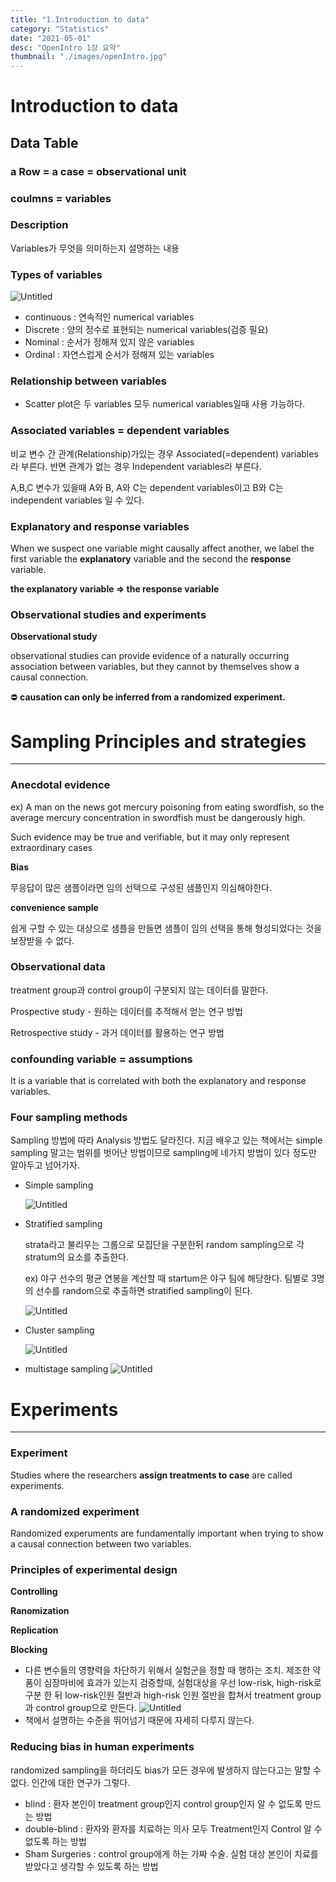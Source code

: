 ```yaml
---
title: "1.Introduction to data"
category: "Statistics"
date: "2021-05-01"
desc: "OpenIntro 1장 요약"
thumbnail: "./images/openIntro.jpg"
---
```


# Introduction to data

## Data Table

### a Row = a case = observational unit

### coulmns = variables

### Description

Variables가 무엇을 의미하는지 설명하는 내용

### Types of variables

![Untitled](images/1.Introduction/Untitled.png)

- continuous : 연속적인 numerical variables
- Discrete : 양의 정수로 표현되는 numerical variables(검증 필요)
- Nominal : 순서가 정해져 있지 않은 variables
- Ordinal : 자연스럽게 순서가 정해져 있는 variables

### Relationship between variables

- Scatter plot은 두 variables 모두 numerical variables일때 사용 가능하다.

### Associated variables = dependent variables

비교 변수 간 관계(Relationship)가있는 경우 Associated(=dependent) variables라 부른다. 반면 관계가 없는 경우 Independent variables라 부른다.

A,B,C 변수가 있을때 A와 B, A와 C는 dependent variables이고 B와 C는 independent variables 일 수 있다.

### Explanatory and response variables

When we suspect one variable might causally affect another, we label the first variable the **explanatory** variable and the second the **response** variable.

**the explanatory variable ⇒ the response variable**

### Observational studies and experiments

**Observational study**

observational studies can provide evidence of a naturally occurring association between variables, but they cannot by themselves show a causal connection.

⛔ **causation can only be inferred from a randomized experiment.**

# Sampling Principles and strategies

---

### Anecdotal evidence

ex) A man on the news got mercury poisoning from eating swordfish, so the average mercury concentration in swordfish must be dangerously high.

Such evidence may be true and verifiable, but it may only represent extraordinary cases

**Bias**

무응답이 많은 샘플이라면 임의 선택으로 구성된 샘플인지 의심해야한다.

**convenience sample**

쉽게 구할 수 있는 대상으로 샘플을 만들면 샘플이 임의 선택을 통해 형성되었다는 것을 보장받을 수 없다.

### Observational data

treatment group과 control group이 구분되지 않는 데이터를 말한다.

Prospective study - 원하는 데이터를 추적해서 얻는 연구 방법

Retrospective study - 과거 데이터를 활용하는 연구 방법

### confounding variable = assumptions

It is a variable that is correlated with both the explanatory and response variables.

### Four sampling methods

Sampling 방법에 따라 Analysis 방법도 달라진다. 지금 배우고 있는 책에서는 simple sampling 말고는 범위를 벗어난 방법이므로 sampling에 네가지 방법이 있다 정도만 알아두고 넘어가자.

- Simple sampling

  ![Untitled](images/1.Introduction/Untitled1.png)

- Stratified sampling

  strata라고 불리우는 그룹으로 모집단을 구분한뒤 random sampling으로 각 stratum의 요소를 추출한다.

  ex) 야구 선수의 평균 연봉을 계산할 때 startum은 야구 팀에 해당한다. 팀별로 3명의 선수를 random으로 추출하면 stratified sampling이 된다.

  ![Untitled](images/1.Introduction/Untitled2.png)

- Cluster sampling

  ![Untitled](images/1.Introduction/Untitled3.png)

- multistage sampling
  ![Untitled](images/1.Introduction/Untitled4.png)

# Experiments

---

### Experiment

Studies where the researchers **assign treatments to case** are called experiments.

### A randomized experiment

Randomized experuments are fundamentally important when trying to show a causal connection between two variables.

### Principles of experimental design

**Controlling**

**Ranomization**

**Replication**

**Blocking**

- 다른 변수들의 영향력을 차단하기 위해서 실험군을 정할 때 행하는 조치. 제조한 약품이 심장마비에 효과가 있는지 검증할때, 실험대상을 우선 low-risk, high-risk로 구분 한 뒤 low-risk인원 절반과 high-risk 인원 절반을 합쳐서 treatment group과 control group으로 만든다.
  ![Untitled](images/1.Introduction/Untitled5.png)
- 책에서 설명하는 수준을 뛰어넘기 때문에 자세히 다루지 않는다.

### Reducing bias in human experiments

randomized sampling을 하더라도 bias가 모든 경우에 발생하지 않는다고는 말할 수 없다. 인간에 대한 연구가 그렇다.

- blind : 환자 본인이 treatment group인지 control group인지 알 수 없도록 만드는 방법
- double-blind : 환자와 환자를 치료하는 의사 모두 Treatment인지 Control 알 수 없도록 하는 방법
- Sham Surgeries : control group에게 하는 가짜 수술. 실험 대상 본인이 치료를 받았다고 생각할 수 있도록 하는 방법
